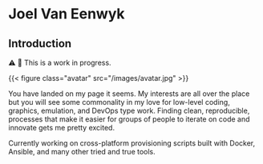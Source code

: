 # Joel Van Eenwyk


## Introduction

⚠ 🚧 This is a work in progress.

{{< figure class="avatar" src="/images/avatar.jpg" >}}

You have landed on my page it seems. My interests are all over the place but you will see some commonality in my love for low-level coding, graphics, emulation, and DevOps type work. Finding clean, reproducible, processes that make it easier for groups of people to iterate on code and innovate gets me pretty excited.

Currently working on cross-platform provisioning scripts built with Docker, Ansible, and many other tried and true tools.

